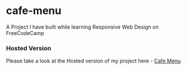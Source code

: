 # cafe-menu
A Project I have built while learning Responsive Web Design on FreeCodeCamp

### Hosted Version
Please take a look at the Hosted version of my project here - [Cafe Menu](https://prabhu30.github.io/cafe-menu/)
